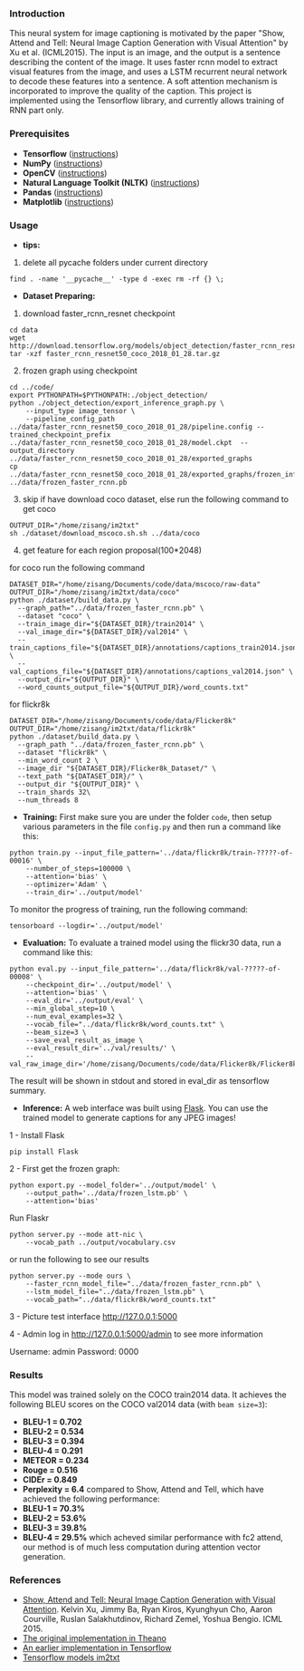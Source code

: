 ### Introduction
This neural system for image captioning is motivated by the paper "Show, Attend and Tell: Neural Image Caption Generation with Visual Attention" by Xu et al. (ICML2015). The input is an image, and the output is a sentence describing the content of the image. It uses faster rcnn model to extract visual features from the image, and uses a LSTM recurrent neural network to decode these features into a sentence. A soft attention mechanism is incorporated to improve the quality of the caption. This project is implemented using the Tensorflow library, and currently allows training of RNN part only.

### Prerequisites
* **Tensorflow** ([instructions](https://www.tensorflow.org/install/))
* **NumPy** ([instructions](https://scipy.org/install.html))
* **OpenCV** ([instructions](https://pypi.python.org/pypi/opencv-python))
* **Natural Language Toolkit (NLTK)** ([instructions](http://www.nltk.org/install.html))
* **Pandas** ([instructions](https://scipy.org/install.html))
* **Matplotlib** ([instructions](https://scipy.org/install.html))

### Usage

* **tips:**
1. delete all pycache folders under current directory
```shell
find . -name '__pycache__' -type d -exec rm -rf {} \;
```

* **Dataset Preparing:**
1. download faster_rcnn_resnet checkpoint
```shell
cd data
wget http://download.tensorflow.org/models/object_detection/faster_rcnn_resnet50_coco_2018_01_28.tar.gz
tar -xzf faster_rcnn_resnet50_coco_2018_01_28.tar.gz
```
2. frozen graph using checkpoint
```shell
cd ../code/
export PYTHONPATH=$PYTHONPATH:./object_detection/
python ./object_detection/export_inference_graph.py \
    --input_type image_tensor \
    --pipeline_config_path ../data/faster_rcnn_resnet50_coco_2018_01_28/pipeline.config --trained_checkpoint_prefix ../data/faster_rcnn_resnet50_coco_2018_01_28/model.ckpt  --output_directory ../data/faster_rcnn_resnet50_coco_2018_01_28/exported_graphs
cp ../data/faster_rcnn_resnet50_coco_2018_01_28/exported_graphs/frozen_inference_graph.pb  ../data/frozen_faster_rcnn.pb
```
3. skip if have download coco dataset, else run the following command to get coco
```shell
OUTPUT_DIR="/home/zisang/im2txt"
sh ./dataset/download_mscoco.sh.sh ../data/coco
```
4. get feature for each region proposal(100\*2048)

for coco run the following command
```shell
DATASET_DIR="/home/zisang/Documents/code/data/mscoco/raw-data"
OUTPUT_DIR="/home/zisang/im2txt/data/coco"
python ./dataset/build_data.py \
  --graph_path="../data/frozen_faster_rcnn.pb" \
  --dataset "coco" \
  --train_image_dir="${DATASET_DIR}/train2014" \
  --val_image_dir="${DATASET_DIR}/val2014" \
  --train_captions_file="${DATASET_DIR}/annotations/captions_train2014.json" \
  --val_captions_file="${DATASET_DIR}/annotations/captions_val2014.json" \
  --output_dir="${OUTPUT_DIR}" \
  --word_counts_output_file="${OUTPUT_DIR}/word_counts.txt" 
```

for flickr8k
```shell
DATASET_DIR="/home/zisang/Documents/code/data/Flicker8k"
OUTPUT_DIR="/home/zisang/im2txt/data/flickr8k"
python ./dataset/build_data.py \
  --graph_path "../data/frozen_faster_rcnn.pb" \
  --dataset "flickr8k" \
  --min_word_count 2 \
  --image_dir "${DATASET_DIR}/Flicker8k_Dataset/" \
  --text_path "${DATASET_DIR}/" \
  --output_dir "${OUTPUT_DIR}" \
  --train_shards 32\
  --num_threads 8
```


* **Training:**
First make sure you are under the folder `code`, then setup various parameters in the file `config.py` and then run a command like this:
```shell
python train.py --input_file_pattern='../data/flickr8k/train-?????-of-00016' \
    --number_of_steps=100000 \
    --attention='bias' \
    --optimizer='Adam' \
    --train_dir='../output/model'
```
To monitor the progress of training, run the following command:
```shell
tensorboard --logdir='../output/model'
```

* **Evaluation:**
To evaluate a trained model using the flickr30 data, run a command like this:
```shell
python eval.py --input_file_pattern='../data/flickr8k/val-?????-of-00008' \
    --checkpoint_dir='../output/model' \
    --attention='bias' \
    --eval_dir='../output/eval' \
    --min_global_step=10 \
    --num_eval_examples=32 \
    --vocab_file="../data/flickr8k/word_counts.txt" \
    --beam_size=3 \
    --save_eval_result_as_image \
    --eval_result_dir='../val/results/' \
    --val_raw_image_dir='/home/zisang/Documents/code/data/Flicker8k/Flicker8k_Dataset'
```
The result will be shown in stdout and stored in eval_dir as tensorflow summary.

* **Inference:**
A web interface was built using [Flask](http://flask.pocoo.org/). You can use the trained model to generate captions for any JPEG images!

1 - Install Flask

```
pip install Flask
```
2 - First get the frozen graph:
```shell
python export.py --model_folder='../output/model' \
    --output_path='../data/frozen_lstm.pb' \
    --attention='bias'
```
Run Flaskr
```
python server.py --mode att-nic \
    --vocab_path ../output/vocabulary.csv
```
or run the following to see our results
```
python server.py --mode ours \
    --faster_rcnn_model_file="../data/frozen_faster_rcnn.pb" \
    --lstm_model_file="../data/frozen_lstm.pb" \
    --vocab_path="../data/flickr8k/word_counts.txt"
```
3 - Picture test interface http://127.0.0.1:5000

4 - Admin log in http://127.0.0.1:5000/admin to see more information

Username: admin
Password: 0000


### Results
This model was trained solely on the COCO train2014 data. It achieves the following BLEU scores on the COCO val2014 data (with `beam size=3`):
* **BLEU-1 = 0.702**
* **BLEU-2 = 0.534**
* **BLEU-3 = 0.394**
* **BLEU-4 = 0.291**
* **METEOR = 0.234**
* **Rouge = 0.516**
* **CIDEr = 0.849**
* **Perplexity = 6.4**
compared to Show, Attend and Tell, which have achieved the following performance:
* **BLEU-1 = 70.3%**
* **BLEU-2 = 53.6%**
* **BLEU-3 = 39.8%**
* **BLEU-4 = 29.5%**
which acheved similar performance with fc2 attend, our method is of much less computation during attention vector generation.
### References
* [Show, Attend and Tell: Neural Image Caption Generation with Visual Attention](https://arxiv.org/abs/1502.03044). Kelvin Xu, Jimmy Ba, Ryan Kiros, Kyunghyun Cho, Aaron Courville, Ruslan Salakhutdinov, Richard Zemel, Yoshua Bengio. ICML 2015.
* [The original implementation in Theano](https://github.com/kelvinxu/arctic-captions)
* [An earlier implementation in Tensorflow](https://github.com/DeepRNN/image_captioning)
* [Tensorflow models im2txt](https://github.com/tensorflow/models/tree/master/research/im2txt)
